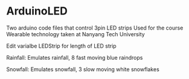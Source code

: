 # ArduinoLED

Two arduino code files that control 3pin LED strips
Used for the course Wearable technology taken at Nanyang Tech University

Edit varialbe LEDStrip for length of LED strip

Rainfall: Emulates rainfall, 8 fast moving blue raindrops

Snowfall: Emulates snowfall, 3 slow moving white snowflakes
